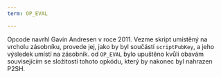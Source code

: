 ```yaml
---
term: OP_EVAL

---
```

Opcode navrhl Gavin Andresen v roce 2011. Vezme skript umístěný na vrcholu zásobníku, provede jej, jako by byl součástí `scriptPubKey`, a jeho výsledek umístí na zásobník. od `OP_EVAL` bylo upuštěno kvůli obavám souvisejícím se složitostí tohoto opkódu, který by nakonec byl nahrazen P2SH.